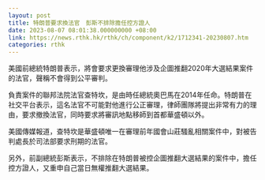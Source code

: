 ```yaml
---
layout: post
title: 特朗普要求換法官　彭斯不排除擔任控方證人
date: 2023-08-07 08:01:38.000000000 +08:00
link: https://news.rthk.hk/rthk/ch/component/k2/1712341-20230807.htm
categories: rthk
---
```


美國前總統特朗普表示，將會要求更換審理他涉及企圖推翻2020年大選結果案件的法官，聲稱不會得到公平審判。

負責案件的聯邦法院法官查特坎，是由時任總統奧巴馬在2014年任命。特朗普在社交平台表示，這名法官不可能對他進行公正審理，律師團隊將提出非常有力的理由，要求撤換法官，同時要求將審訊地點移師到首都華盛頓以外。

美國傳媒報道，查特坎是華盛頓唯一在審理前年國會山莊騷亂相關案件中，對被告判處長於司法部要求刑期的法官。

另外，前副總統彭斯表示，不排除在特朗普被控企圖推翻大選結果的案件中，擔任控方證人，又重申自己當日無權推翻大選結果。
